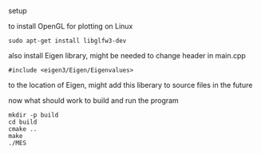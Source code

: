 setup

to install OpenGL for plotting on Linux

```sudo apt-get install libglfw3-dev```

also install Eigen library, might be needed to change header in main.cpp

```#include <eigen3/Eigen/Eigenvalues>```

to the location of Eigen, might add this liberary to source files in the future

now what should work to build and run the program

```
mkdir -p build
cd build
cmake ..
make
./MES
```

